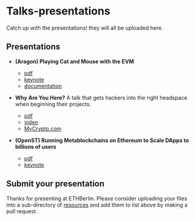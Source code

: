 # Talks-presentations
Catch up with the presentations! they will all be uploaded here.

## Presentations
- **(Aragon) Playing Cat and Mouse with the EVM**
  - [pdf](resources/cat-and-mouse/pdf.pdf)
  - [keynote](resources/cat-and-mouse/keynote.key)
  - [documentation](https://hack.aragon.org/)
  
- **Why Are You Here?** A talk that gets hackers into the right headspace when beginning their projects.
  - [pdf](resources/why-are-you-here/whyareyouhere.pdf)
  - [video]()
  - [MyCrypto.com](https://www.mycrypto.com)  

- **(OpenST) Running Metablockchains on Ethereum to Scale DApps to billions of users**
  - [pdf](resources/metablockchains-on-ethereum/OpenST-Metablockchains-to-scale-DApps.pdf)
  - [keynote](resources/metablockchains-on-ethereum/OpenST-Metablockchains-to-scale-DApps.key)

## Submit your presentation
Thanks for presenting at ETHBerlin. Please consider uploading your files into a sub-directory of [resources](resources/) and add them to list above by making a pull request.
